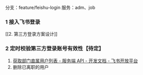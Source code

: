 分支：feature/feishu-login
服务：adm、job
### 1 接入飞书登录
[[2. 第三方登录方案设计]]
### 2 定时校验第三方登录账号有效性【待定】
1. [获取部门直属用户列表 - 服务端 API - 开发文档 - 飞书开放平台](https://open.feishu.cn/document/server-docs/contact-v3/user/find_by_department?appId=cli_a897193cb4f5100b)
2. 删除已离职的用户